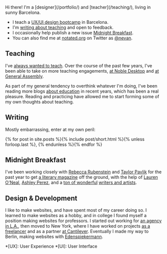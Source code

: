 ---
---

<p class="lede" markdown="1">Hi there! I'm a [designer](/portfolio/) and [teacher](/teaching/), living in sunny Barcelona.</p>

* I teach a [UX/UI design bootcamp](https://uxui.cat) in Barcelona.
* I'm [writing about teaching](https://teaching.nevan.org) and open to feedback.
* I occasionally help publish a new issue [Midnight Breakfast](http://midnightbreakfast.com/).
* You can also find me at <a href="http://notated.org">notated.org</a> on Twitter as <a href="https://twitter.com/nevan" rel="me">@nevan</a>.


Teaching
--------

I've [always wanted to teach](/teaching/). Over the course of the past few years, I've been able to take on more teaching engagements, [at Noble Desktop](/noble/) and [at General Assembly](/ga/).

As part of my general tendency to overthink whatever I'm doing, I've been reading more blogs [about education](/education/) in recent years, which has been a real pleasure. Reading and practicing have allowed me to start forming some of my own thoughts about teaching.

Writing
-------

Mostly embarrassing, enter at my own peril:

{% for post in site.posts %}{% include post/short.html %}{% unless forloop.last %}, {% endunless %}{% endfor %}


Midnight Breakfast
------------------

I've been working closely with [Rebecca Rubenstein](http://rebeccarubenstein.com) and [Taylor Pavlik](https://twitter.com/FTPavlik) for the past year to get [a literary magazine](/publishing/) off the ground, with the help of [Lauren O'Neal](https://twitter.com/laureneoneal), [Ashley Perez](https://twitter.com/artscollide), and a [ton of wonderful](/midnightbreakfast/) [writers and artists](http://midnightbreakfast.com/contributors).


Design & Development
--------------------

I like to make websites, and have spent most of my career doing so. I learned to make websites as a hobby, and in college I found myself a position making websites for professors. I started out working for [an agency in L.A.](/la/), then moved to New York, where I have worked on projects [as a freelancer](/freelance/) and as a partner [at Cantilever](/cantilever/). Eventually I made my way to Berlin, making websites with [Edenspiekermann](https://www.edenspiekermann.com).


*[UX]: User Experience
*[UI]: User Interface
